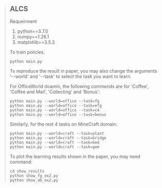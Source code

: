 > ## ALCS
> 
> Requeirment
> 1.   python==3.7.0
> 2.   numpy==1.26.1
> 3.   matplotlib==3.5.3
> 
> To train policies, 
> 
>     python main.py
>
> To reproduce the result in paper, you may also change the arguments '--world' and '--task' to select the task you want to learn.
>
> For OfficeWorld doamin, the following commends are for 'Coffee', 'Coffee and Mail', 'Collecting' and 'Bonus':
> 
>     python main.py --world=office --task=fg
>     python main.py --world=office --task=efg
>     python main.py --world=office --task=c4
>     python main.py --world=office --task=bonus
>
> Similarly, for the rest 4 tasks on MineCraft domain:
> 
>     python main.py --world=craft --task=plant
>     python main.py --world=craft --task=bridge
>     python main.py --world=craft --task=bed
>     python main.py --world=craft --task=gem
>
> 
> To plot the learning results shown in the paper, you may need command:
> 
>     cd show_results
>     python show_fg_ex2.py
>     python show_ab_ex2.py
> 




